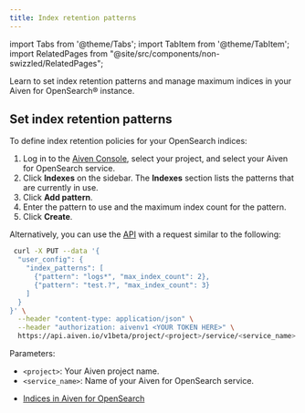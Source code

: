 ```yaml
---
title: Index retention patterns
---
```


import Tabs from '@theme/Tabs';
import TabItem from '@theme/TabItem';
import RelatedPages from "@site/src/components/non-swizzled/RelatedPages";

Learn to set index retention patterns and manage maximum indices in your Aiven for OpenSearch® instance.

## Set index retention patterns
To define index retention policies for your OpenSearch indices:

<Tabs groupId="retention-method">
<TabItem value="Console" label="Console" default>

1. Log in to the [Aiven Console](https://console.aiven.io), select your project,
   and select your Aiven for OpenSearch service.
1. Click **Indexes** on the sidebar.
   The **Indexes** section lists the patterns that are currently in use.
1. Click **Add pattern**.
1. Enter the pattern to use and the maximum index count for the pattern.
1. Click **Create**.

</TabItem>
<TabItem value="API" label="API">

Alternatively, you can use the [API](https://api.aiven.io/doc/) with a request similar
to the following:

```bash
 curl -X PUT --data '{
  "user_config": {
    "index_patterns": [
      {"pattern": "logs*", "max_index_count": 2},
      {"pattern": "test.?", "max_index_count": 3}
    ]
  }
}' \
  --header "content-type: application/json" \
  --header "authorization: aivenv1 <YOUR TOKEN HERE>" \
  https://api.aiven.io/v1beta/project/<project>/service/<service_name>

```

Parameters:

- `<project>`: Your Aiven project name.
- `<service_name>`: Name of your Aiven for OpenSearch service.

</TabItem>
</Tabs>


<RelatedPages/>

- [Indices in Aiven for OpenSearch](/docs/products/opensearch/concepts/indices)
